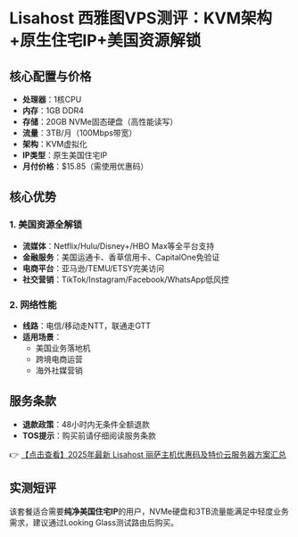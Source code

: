 # Lisahost 西雅图VPS测评：KVM架构+原生住宅IP+美国资源解锁

## 核心配置与价格
- **处理器**：1核CPU  
- **内存**：1GB DDR4  
- **存储**：20GB NVMe固态硬盘（高性能读写）  
- **流量**：3TB/月（100Mbps带宽）  
- **架构**：KVM虚拟化  
- **IP类型**：原生美国住宅IP  
- **月付价格**：$15.85（需使用优惠码）  

## 核心优势
### 1. 美国资源全解锁
- **流媒体**：Netflix/Hulu/Disney+/HBO Max等全平台支持  
- **金融服务**：美国运通卡、香草信用卡、CapitalOne免验证  
- **电商平台**：亚马逊/TEMU/ETSY完美访问  
- **社交营销**：TikTok/Instagram/Facebook/WhatsApp低风控  

### 2. 网络性能
- **线路**：电信/移动走NTT，联通走GTT  
- **适用场景**：  
  - 美国业务落地机  
  - 跨境电商运营  
  - 海外社媒营销  

## 服务条款
- **退款政策**：48小时内无条件全额退款  
- **TOS提示**：购买前请仔细阅读服务条款  

👉 [【点击查看】2025年最新 Lisahost 丽萨主机优惠码及特价云服务器方案汇总](https://bit.ly/lisazhuji)

## 实测短评
该套餐适合需要**纯净美国住宅IP**的用户，NVMe硬盘和3TB流量能满足中轻度业务需求，建议通过Looking Glass测试路由后购买。